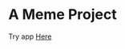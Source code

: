# A Meme Project

Try app <a href="https://thala-for-a-reason-drs.netlify.app/" target="_blank">Here</a>